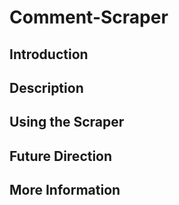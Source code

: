 # Comment-Scraper

## Introduction



## Description



## Using the Scraper



## Future Direction



## More Information

